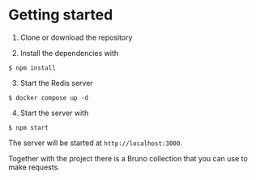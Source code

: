 # Getting started

1. Clone or download the repository

2. Install the dependencies with

```
$ npm install
```

3. Start the Redis server

```
$ docker compose up -d
```

4. Start the server with

```
$ npm start
```

The server will be started at `http://localhost:3000`.

Together with the project there is a Bruno collection that you can use to make requests.
